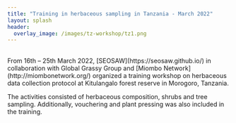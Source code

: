 ```yaml
---
title: "Training in herbaceous sampling in Tanzania - March 2022"
layout: splash
header:
  overlay_image: /images/tz-workshop/tz1.png
---
```

<br>
From 16th – 25th March 2022, [SEOSAW](https://seosaw.github.io/) in collaboration with Global Grassy Group and [Miombo Network](http://miombonetwork.org/) organized a training workshop on herbaceous data collection protocol at Kitulangalo forest reserve in Morogoro, Tanzania.

The activities consisted of herbaceous composition, shrubs and tree sampling. Additionally, vouchering and plant pressing was also included in the training.

<figure style="width: 800px" class="align-centre">
  <img src="{{ site.url }}{{ site.baseurl }}/images/tz-workshop/tz2.png" alt="">
</figure>
<figure style="width: 800px" class="align-centre">
  <img src="{{ site.url }}{{ site.baseurl }}/images/tz-workshop/tz3.png" alt="">
</figure> 
<figure style="width: 800px" class="align-centre">
  <img src="{{ site.url }}{{ site.baseurl }}/images/tz-workshop/tz4.png" alt="">
</figure> 